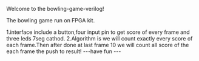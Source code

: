 Welcome to the bowling-game-verilog!

The bowling game run on FPGA kit.

1.interface include a button,four input pin to get score of every frame and three leds 7seg cathod.
2.Algorithm is we will count exactly every score of each frame.Then after done at last frame 10 we will count all score of the each frame the push to result!
---have fun ---
